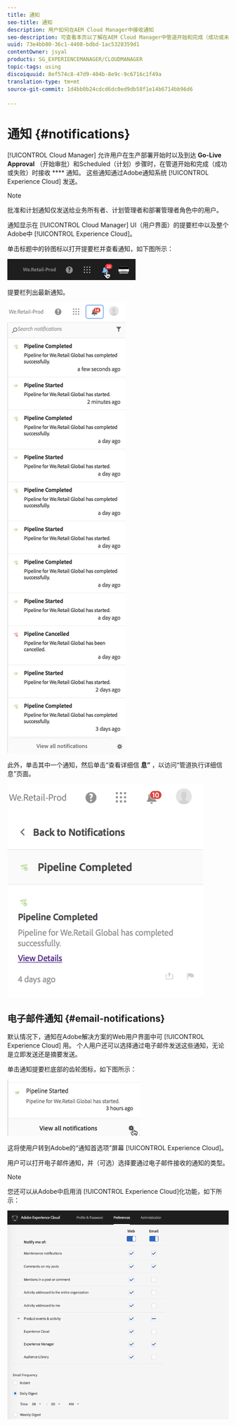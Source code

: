 ```yaml
---
title: 通知
seo-title: 通知
description: 用户如何在AEM Cloud Manager中接收通知
seo-description: 可查看本页以了解在AEM Cloud Manager中管道开始和完成（成功或未成功）时用户如何接收通知。
uuid: 73e4bb80-36c1-4408-bdbd-1ac5328359d1
contentOwner: jsyal
products: SG_EXPERIENCEMANAGER/CLOUDMANAGER
topic-tags: using
discoiquuid: 8ef574c8-47d9-404b-8e9c-9c6716c1f49a
translation-type: tm+mt
source-git-commit: 1d4bb0b24cdcd6dc0ed9db58f1e14b6714bb96d6

---
```



# 通知 {#notifications}

[!UICONTROL Cloud Manager] 允许用户在生产部署开始时以及到达 **Go-Live Approval** （开始审批）和Scheduled（计划）步骤时，在管道开始和完成（成功或失败）时接收 **** 通知。 这些通知通过Adobe通知系统 [!UICONTROL Experience Cloud] 发送。

>[!NOTE]
>
>批准和计划通知仅发送给业务所有者、计划管理者和部署管理者角色中的用户。

通知显示在 [!UICONTROL Cloud Manager] UI（用户界面）的提要栏中以及整个Adobe中 [!UICONTROL Experience Cloud]。

单击标题中的铃图标以打开提要栏并查看通知，如下图所示：

![](assets/image2018-7-12_11-52-40.png)

提要栏列出最新通知。

![](assets/screen_shot_2018-07-20at91406pm.png)

此外，单击其中一个通知，然后单击“查看详细信 **息”** ，以访问“管道执行详细信息”页面。

![](assets/screen_shot_2018-08-14at43503pm.png)

## 电子邮件通知 {#email-notifications}

默认情况下，通知在Adobe解决方案的Web用户界面中可 [!UICONTROL Experience Cloud] 用。 个人用户还可以选择通过电子邮件发送这些通知，无论是立即发送还是摘要发送。

单击通知提要栏底部的齿轮图标，如下图所示：

![](assets/image2018-7-12_12-8-19.png)

这将使用户转到Adobe的“通知首选项”屏幕 [!UICONTROL Experience Cloud]。

用户可以打开电子邮件通知，并（可选）选择要通过电子邮件接收的通知的类型。

>[!NOTE]
>
>您还可以从Adobe中启用消 [!UICONTROL Experience Cloud]化功能，如下所示：

![](assets/image2018-7-12_12-10-51.png)
